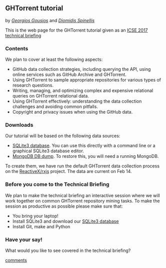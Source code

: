 ## GHTorrent tutorial

by _[Georgios Gousios](http://gousios.org)_ and _[Diomidis Spinellis](http://spinellis.gr)_

This is the web page for the GHTorrent tutorial given as an [ICSE 2017 technical briefing](http://icse2017.gatech.edu/?q=technical_briefings_program)

### Contents

We plan to cover at least the following aspects:

* GitHub data collection strategies, including querying the API, using online services such as GitHub Archive and GHTorrent.
* Using GHTorrent to sample appropriate repositories for various types of research questions.
* Writing, managing, and optimizing complex and expensive relational queries on GHTorrent relational data.
* Using GHTorrent effectively: understanding the data collection challenges and avoiding common pitfalls.
* Copyright and privacy issues when using the GitHub data.

### Downloads

Our tutorial will be based on the following data sources:

* [SQLite3 database](https://github.com/ghtorrent/tutorial/blob/master/rxjs-ghtorrent.db). You can use this directly with a command line or a graphical SQLite3 database editor.
* [MongoDB DB dump](https://github.com/ghtorrent/tutorial/blob/master/rxjs-mongo.tar.gz). To restore this, you will need a running MongoDB.

To create them, we have run the default GHTorrent data collection process
on the [ReactiveX/rxjs](https://github.com/ReactiveX/rxjs) project.
The data are current on Feb 14.

### Before you come to the Technical Briefing

We plan to make the technical briefing an interactive session where we will work together on common GHTorrent repository 
mining tasks. To make the session as productive as possible please make sure that:

* You bring your laptop!
* Install SQLite3 and download our [SQLite3 database](https://github.com/ghtorrent/tutorial/blob/master/rxjs-ghtorrent.db)
* Install Git, make and Python

### Have your say!

What would you like to see covered in the technical briefing?

<div id="disqus_thread"></div>
<script type="text/javascript">
var disqus_shortname = 'ghtorrent';
/* * * DON'T EDIT BELOW THIS LINE * * */
(function() {
 var dsq = document.createElement('script');
 dsq.type = 'text/javascript'; dsq.async = true;
 dsq.src = '//' + disqus_shortname +
 '.disqus.com/embed.js';
 (document.getElementsByTagName('head')[0]
  ||
  document.getElementsByTagName('body')[0]).appendChild(dsq);
 })();
</script>
<a href="http://disqus.com" class="dsq-brlink">comments</a>
